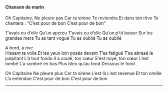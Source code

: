 #### Chanson de marin

Oh Capitaine,
Ne pleure pas
Car ta sirène
Te reviendra
Et dans ton rêve
Te chantera :
“C’est pour de bon
C’est pour de bon”

T’avais eu d’elle
Qu’un aperçu
T’avais eu d’elle
Qu’un p’tit baiser
Sur les grandes mers
Tu as tant vogué
Tu as oublié
Tu as oublié

A bord, à rive  
Hissant ta voile 
Et les yeux loin posés devant
T’es fatigué
T’es abrasé le palpitant
L’a tout fondu
Il a coulé, ton cœur
S'est noyé, ton cœur
L’est tombé
L’a sombré en bas
Plus bleu qu’au fond 
Dessous le fond

Oh Capitaine
Ne pleure plus
Car ta sirène
L’est là
L’est revenue
Et ton oreille
L’a entendue
C’est pour de bon
C’est pour de bon
___

 

